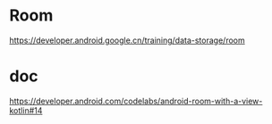 # Room
https://developer.android.google.cn/training/data-storage/room

# doc
https://developer.android.com/codelabs/android-room-with-a-view-kotlin#14